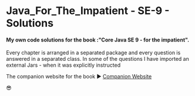 # Java_For_The_Impatient - SE-9 - Solutions

#### My own code solutions for the book :"Core Java SE 9 - for the impatient". 

Every chapter is arranged in a separated package and every question is answered in a separated class. 
In some of the questions I have imported an external Jars - when it was explicitly instructed

The companion website for the book :arrow_forward: [Companion Website](http://horstmann.com/javaimpatient/)

:sunglasses:
